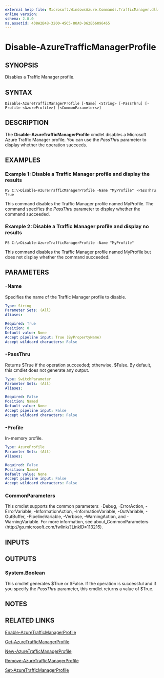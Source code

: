 ```yaml
---
external help file: Microsoft.WindowsAzure.Commands.TrafficManager.dll-Help.xml
online version: 
schema: 2.0.0
ms.assetid: 438A2B48-3200-45C5-80A0-D62E66096465
---
```


# Disable-AzureTrafficManagerProfile

## SYNOPSIS
Disables a Traffic Manager profile.

## SYNTAX

```
Disable-AzureTrafficManagerProfile [-Name] <String> [-PassThru] [-Profile <AzureProfile>] [<CommonParameters>]
```

## DESCRIPTION
The **Disable-AzureTrafficManagerProfile** cmdlet disables a Microsoft Azure Traffic Manager profile.
You can use the *PassThru* parameter to display whether the operation succeeds.

## EXAMPLES

### Example 1: Disable a Traffic Manager profile and display the results
```
PS C:\>Disable-AzureTrafficManagerProfile -Name "MyProfile" -PassThru
True
```

This command disables the Traffic Manager profile named MyProfile.
The command specifies the *PassThru* parameter to display whether the command succeeded.

### Example 2: Disable a Traffic Manager profile and display no results
```
PS C:\>Disable-AzureTrafficManagerProfile -Name "MyProfile"
```

This command disables the Traffic Manager profile named MyProfile but does not display whether the command succeeded.

## PARAMETERS

### -Name
Specifies the name of the Traffic Manager profile to disable.

```yaml
Type: String
Parameter Sets: (All)
Aliases: 

Required: True
Position: 0
Default value: None
Accept pipeline input: True (ByPropertyName)
Accept wildcard characters: False
```

### -PassThru
Returns $True if the operation succeeded; otherwise, $False.
By default, this cmdlet does not generate any output.

```yaml
Type: SwitchParameter
Parameter Sets: (All)
Aliases: 

Required: False
Position: Named
Default value: None
Accept pipeline input: False
Accept wildcard characters: False
```

### -Profile
In-memory profile.

```yaml
Type: AzureProfile
Parameter Sets: (All)
Aliases: 

Required: False
Position: Named
Default value: None
Accept pipeline input: False
Accept wildcard characters: False
```

### CommonParameters
This cmdlet supports the common parameters: -Debug, -ErrorAction, -ErrorVariable, -InformationAction, -InformationVariable, -OutVariable, -OutBuffer, -PipelineVariable, -Verbose, -WarningAction, and -WarningVariable. For more information, see about_CommonParameters (http://go.microsoft.com/fwlink/?LinkID=113216).

## INPUTS

## OUTPUTS

### System.Boolean
This cmdlet generates $True or $False.
If the operation is successful and if you specify the *PassThru* parameter, this cmdlet returns a value of $True.

## NOTES

## RELATED LINKS

[Enable-AzureTrafficManagerProfile](./Enable-AzureTrafficManagerProfile.md)

[Get-AzureTrafficManagerProfile](./Get-AzureTrafficManagerProfile.md)

[New-AzureTrafficManagerProfile](./New-AzureTrafficManagerProfile.md)

[Remove-AzureTrafficManagerProfile](./Remove-AzureTrafficManagerProfile.md)

[Set-AzureTrafficManagerProfile](./Set-AzureTrafficManagerProfile.md)


